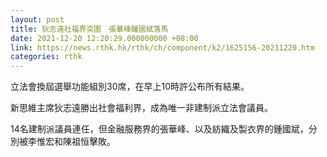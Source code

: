 ```yaml
---
layout: post
title: 狄志遠社福界突圍　張華峰鍾國斌落馬
date: 2021-12-20 12:20:29.000000000 +08:00
link: https://news.rthk.hk/rthk/ch/component/k2/1625156-20211220.htm
categories: rthk
---
```


立法會換屆選舉功能組別30席，在早上10時許公布所有結果。

新思維主席狄志遠勝出社會福利界，成為唯一非建制派立法會議員。

14名建制派議員連任，但金融服務界的張華峰、以及紡織及製衣界的鍾國斌，分別被李惟宏和陳祖恒擊敗。

